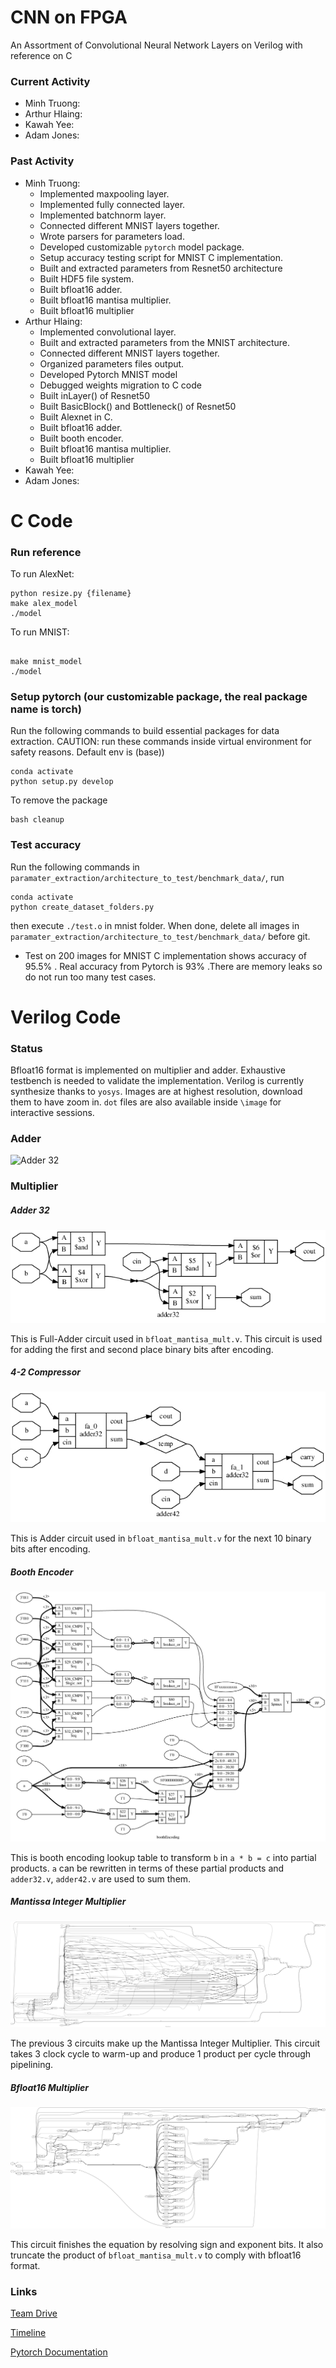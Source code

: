 # CNN on FPGA
An Assortment of Convolutional Neural Network Layers on Verilog with reference on C


### Current Activity
* Minh Truong:
* Arthur Hlaing:
* Kawah Yee:
* Adam Jones:

### Past Activity
* Minh Truong:
  * Implemented maxpooling layer.
  * Implemented fully connected layer.
  * Implemented batchnorm layer.
  * Connected different MNIST layers together.
  * Wrote parsers for parameters load.
  * Developed customizable ````pytorch```` model package.
  * Setup accuracy testing script for MNIST C implementation.
  * Built and extracted parameters from Resnet50 architecture
  * Built HDF5 file system.
  * Built bfloat16 adder.
  * Built bfloat16 mantisa multiplier.
  * Built bfloat16 multiplier
* Arthur Hlaing:
  * Implemented convolutional layer.
  * Built and extracted parameters from the MNIST architecture.
  * Connected different MNIST layers together.
  * Organized parameters files output.
  * Developed Pytorch MNIST model
  * Debugged weights migration to C code
  * Built inLayer() of Resnet50
  * Built BasicBlock() and Bottleneck() of Resnet50
  * Built Alexnet in C.
  * Built bfloat16 adder.
  * Built booth encoder.
  * Built bfloat16 mantisa multiplier.
  * Built bfloat16 multiplier
* Kawah Yee:
* Adam Jones:

# C Code
### Run reference
To run AlexNet:

```
python resize.py {filename}
make alex_model
./model
```

To run MNIST:

```

make mnist_model
./model
```
### Setup pytorch (our customizable package, the real package name is torch)
Run the following commands to build essential packages for data extraction.
CAUTION: run these commands inside virtual environment for safety reasons. Default env is (base))
````
conda activate
python setup.py develop
````
To remove the package
````
bash cleanup
````

### Test accuracy
Run the following commands
in ````paramater_extraction/architecture_to_test/benchmark_data/````, run
````
conda activate
python create_dataset_folders.py
````
then execute ````./test.o```` in mnist folder. When done, delete all images in ````paramater_extraction/architecture_to_test/benchmark_data/````
before git.

* Test on 200 images for MNIST C implementation shows accuracy of 95.5% . Real
accuracy from Pytorch is 93% .There are memory leaks so do not run too many test cases.

# Verilog Code
### Status
Bfloat16 format is implemented on multiplier and adder. Exhaustive testbench is needed
to validate the implementation. Verilog is currently synthesize thanks to ````yosys````.
Images are at highest resolution, download them to have zoom in. ````dot```` files are
also available inside ````\image```` for interactive sessions.

### Adder
![Adder 32](./image/add.jpg)

### Multiplier
##### Adder 32
![Adder 32](./image/32.jpg)

This is Full-Adder circuit used in ````bfloat_mantisa_mult.v````. This circuit is
used for adding the first and second place binary bits after encoding.

##### 4-2 Compressor
![Adder 42](./image/42.jpg)

This is Adder circuit used in ````bfloat_mantisa_mult.v```` for the next 10 binary bits
after encoding.

##### Booth Encoder
![Booth encoder](./image/encoder.jpg)

This is booth encoding lookup table to transform ````b```` in ````a * b = c````
into partial products. ````a```` can be rewritten in terms of these partial products
and ````adder32.v````, ````adder42.v```` are used to sum them.

##### Mantissa Integer Multiplier
![mantissa](./image/mantisa.jpg)

The previous 3 circuits make up the Mantissa Integer Multiplier. This circuit takes
3 clock cycle to warm-up and produce 1 product per cycle through pipelining.

##### Bfloat16 Multiplier
![mult](./image/mult.jpg)

This circuit finishes the equation by resolving sign and exponent bits. It also
truncate the product of ````bfloat_mantisa_mult.v```` to comply with bfloat16 format.

### Links
[Team Drive](https://drive.google.com/drive/u/0/folders/0ANe2ju35xsddUk9PVA)

[Timeline](https://docs.google.com/spreadsheets/d/1Jvismn1Z5gcMJbm1m1PkuQDigpMFATq9cbqUX1LdR5o/edit?usp=drive_web&ouid=102807836831655614610)

[Pytorch Documentation](https://pytorch.org/docs/stable/index.html)
